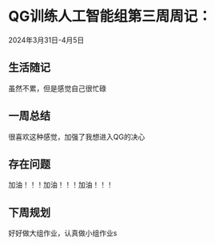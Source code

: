 # QG训练人工智能组第三周周记：
2024年3月31日-4月5日

## 生活随记

虽然不累，但是感觉自己很忙碌

## 一周总结

很喜欢这种感觉，加强了我想进入QG的决心

## 存在问题

加油！！！加油！！！加油！！！

## 下周规划

好好做大组作业，认真做小组作业s

